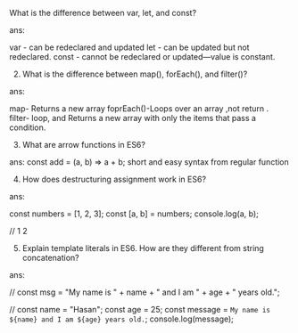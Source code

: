 What is the difference between var, let, and const?

ans: 

var - can be redeclared and updated
let - can be updated but not redeclared.
const - cannot be redeclared or updated—value is constant.



2) What is the difference between map(), forEach(), and filter()?

ans: 

map- Returns a new array
foprEach()-Loops over an array ,not return .
filter- loop, and Returns a new array with only the items that pass a condition.



3) What are arrow functions in ES6?

ans:  const add = (a, b) => a + b; short and easy syntax from regular function 


4) How does destructuring assignment work in ES6?

ans: 

const numbers = [1, 2, 3];
const [a, b] = numbers;
console.log(a, b); 

// 1 2


5) Explain template literals in ES6. How are they different from string concatenation?


ans: 

// 
const msg = "My name is " + name + " and I am " + age + " years old.";

//
const name = "Hasan";
const age = 25;
const message = `My name is ${name} and I am ${age} years old.`;
console.log(message);